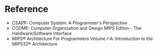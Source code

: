 #   Reference
*   CSAPP: Computer System: A Programmer's Perspective
*   CODME: Computer Organization and Design MIPS Edtion - The Hardware/Software Interface
*   MIPS® Architecture For Programmers Volume I-A: Introduction to the MIPS32® Architecture